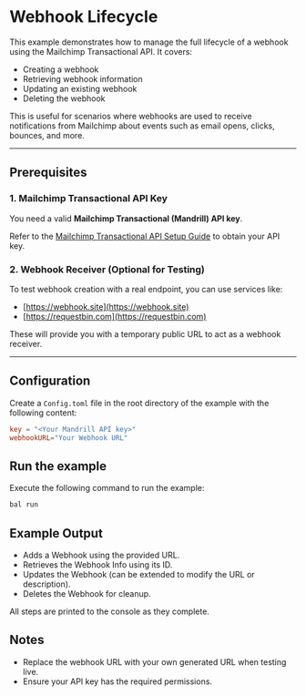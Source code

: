 # Webhook Lifecycle 

This example demonstrates how to manage the full lifecycle of a webhook using the Mailchimp Transactional API. It covers:

- Creating a webhook
- Retrieving webhook information
- Updating an existing webhook
- Deleting the webhook

This is useful for scenarios where webhooks are used to receive notifications from Mailchimp about events such as email opens, clicks, bounces, and more.

---

## Prerequisites

### 1. Mailchimp Transactional API Key

You need a valid **Mailchimp Transactional (Mandrill) API key**.

Refer to the [Mailchimp Transactional API Setup Guide](ttps://central.ballerina.io/ballerinax/mailchimp/transactional/latest#setup-guide) to obtain your API key.

### 2. Webhook Receiver (Optional for Testing)

To test webhook creation with a real endpoint, you can use services like:

- [https://webhook.site](https://webhook.site)
- [https://requestbin.com](https://requestbin.com)

These will provide you with a temporary public URL to act as a webhook receiver.

---

## Configuration

Create a `Config.toml` file in the root directory of the example with the following content:

```toml
key = "<Your Mandrill API key>"
webhookURL="Your Webhook URL"
```

## Run the example

Execute the following command to run the example:

```bash
bal run
```

##  Example Output

- Adds a Webhook using the provided URL.
- Retrieves the Webhook Info using its ID.
- Updates the Webhook (can be extended to modify the URL or description).
- Deletes the Webhook for cleanup.

All steps are printed to the console as they complete.

## Notes
- Replace the webhook URL with your own generated URL when testing live.
- Ensure your API key has the required permissions.



